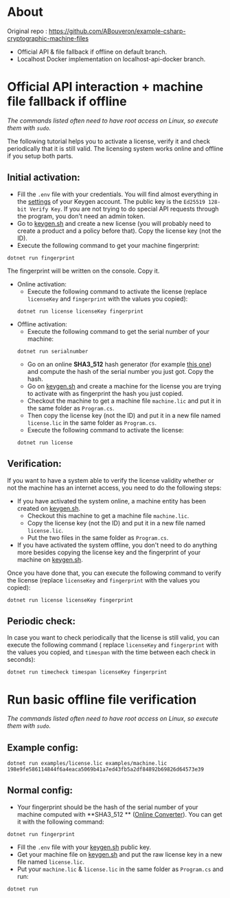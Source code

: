 # About

Original repo : https://github.com/ABouveron/example-csharp-cryptographic-machine-files

* Official API & file fallback if offline on default branch.
* Localhost Docker implementation on localhost-api-docker branch.

# Official API interaction + machine file fallback if offline

*The commands listed often need to have root access on Linux, so execute them with `sudo`.*

The following tutorial helps you to activate a license, verify it and check periodically that it is still valid. The
licensing system works online and offline if you setup both parts.

## Initial activation:

* Fill the `.env` file with your credentials. You will find almost everything in
  the [settings](https://app.keygen.sh/settings) of your Keygen account. The public key is
  the `Ed25519 128-bit Verify Key`. If you are not trying to do special API requests through the program, you don't need
  an admin token.
* Go to [keygen.sh](https://keygen.sh) and create a new license (you will probably need to create a product and a policy
  before that). Copy the license key (not the ID).
* Execute the following command to get your machine fingerprint:

```shell
dotnet run fingerprint
```

The fingerprint will be written on the console. Copy it.

* Online activation:
    * Execute the following command to activate the license (replace `licenseKey` and `fingerprint` with the values you
      copied):
  ```shell
  dotnet run license licenseKey fingerprint
  ```
* Offline activation:
    * Execute the following command to get the serial number of your machine:
  ```shell
  dotnet run serialnumber
  ```
    * Go on an online **SHA3_512** hash generator (for
      example [this one](https://emn178.github.io/online-tools/sha3_512.html)) and compute the hash of the serial number
      you just got. Copy the hash.
    * Go on [keygen.sh](https://keygen.sh) and create a machine for the license you are trying to activate with as
      fingerprint the hash you just copied.
    * Checkout the machine to get a machine file `machine.lic` and put it in the same folder as `Program.cs`.
    * Then copy the license key (not the ID) and put it in a new file named `license.lic` in the same folder
      as `Program.cs`.
    * Execute the following command to activate the license:
  ```shell
  dotnet run license
  ```

## Verification:

If you want to have a system able to verify the license validity whether or not the machine has an internet access, you
need to do the following steps:

* If you have activated the system online, a machine entity has been created on [keygen.sh](https://keygen.sh).
    * Checkout this machine to get a machine file `machine.lic`.
    * Copy the license key (not the ID) and put it in a new file named `license.lic`.
    * Put the two files in the same folder as `Program.cs`.
* If you have activated the system offline, you don't need to do anything more besides copying the license key and the
  fingerprint of your machine on [keygen.sh](https://keygen.sh).

Once you have done that, you can execute the following command to verify the license (replace `licenseKey`
and `fingerprint` with the values you copied):

```shell
dotnet run license licenseKey fingerprint
```

## Periodic check:

In case you want to check periodically that the license is still valid, you can execute the following command (
replace `licenseKey` and `fingerprint` with the values you copied, and `timespan` with the time between each check in
seconds):

```shell
dotnet run timecheck timespan licenseKey fingerprint
```

# Run basic offline file verification

*The commands listed often need to have root access on Linux, so execute them with `sudo`.*

## Example config:

```shell
dotnet run examples/license.lic examples/machine.lic 198e9fe586114844f6a4eaca5069b41a7ed43fb5a2df84892b69826d64573e39
```

## Normal config:

* Your fingerprint should be the hash of the serial number of your machine computed with **SHA3_512
  ** ([Online Converter](https://emn178.github.io/online-tools/sha3_512.html)).
  You can get it with the following command:

```shell
dotnet run fingerprint
```

* Fill the `.env` file with your [keygen.sh](https://keygen.sh) public key.
* Get your machine file on [keygen.sh](https://keygen.sh) and put the raw license key in a new file named `license.lic`.
* Put your `machine.lic` & `license.lic` in the same folder as `Program.cs` and run:

```shell
dotnet run
```